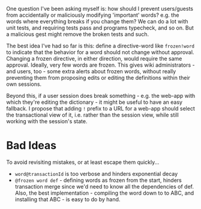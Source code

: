 
One question I've been asking myself is: how should I prevent users/guests from accidentally or maliciously modifying 'important' words? e.g. the words where everything breaks if you change them? We can do a lot with unit tests, and requiring tests pass and programs typecheck, and so on. But a malicious gest might remove the broken tests and such. 

The best idea I've had so far is this: define a directive-word like `frozen!word` to indicate that the behavior for a word should not change without approval. Changing a frozen directive, in either direction, would require the same approval. Ideally, very few words are frozen. This gives wiki administrators - and users, too - some extra alerts about frozen words, without really preventing them from proposing edits or editing the definitions within their own sessions.

Beyond this, if a user session does break something - e.g. the web-app with which they're editing the dictionary - it might be useful to have an easy fallback. I propose that adding `!` prefix to a URL for a web-app should select the transactional view of it, i.e. rather than the session view, while still working with the session's state.

# Bad Ideas

To avoid revisiting mistakes, or at least escape them quickly...

* `word@transactionId` is too verbose and hinders exponential decay
* `@frozen word def` - defining words as frozen from the start, hinders transaction merge since we'd need to know all the dependencies of def. Also, the best implementation - compiling the word down to to ABC, and installing that ABC - is easy to do by hand.
